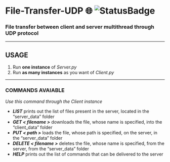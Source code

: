 # File-Transfer-UDP 🌐 ![StatusBadge](https://badgen.net/badge/Status/Completed/green)

### File transfer between client and server multithread through UDP protocol

___

## **USAGE**
 1. Run **one instance** of *Server.py*
 2. Run **as many instances** as you want of *Client.py*
  
___

### **COMMANDS AVAIABLE**
*Use this command through the Client instance*
- ***LIST*** prints out the list of files present in the server, located in the “server_data” folder
- ***GET < filename >*** downloads the file, whose name is specified, into the “client_data” folder
- ***PUT < path >*** loads the file, whose path is specified, on the server, in the “server_data” folder
- ***DELETE < filename >*** deletes the file, whose name is specified, from the server, from the “server_data” folder
- ***HELP*** prints out the list of commands that can be delivered to the server
